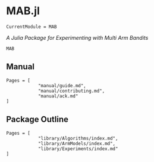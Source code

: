 # MAB.jl

```@meta
CurrentModule = MAB
```

*A Julia Package for Experimenting with Multi Arm Bandits*

```@docs
MAB
```

## Manual
```@contents
Pages = [
            "manual/guide.md",
            "manual/contributing.md",
            "manual/ack.md"
]
```

## Package Outline
```@contents
Pages = [
            "library/Algorithms/index.md",
            "library/ArmModels/index.md",
            "library/Experiments/index.md"
]
```

